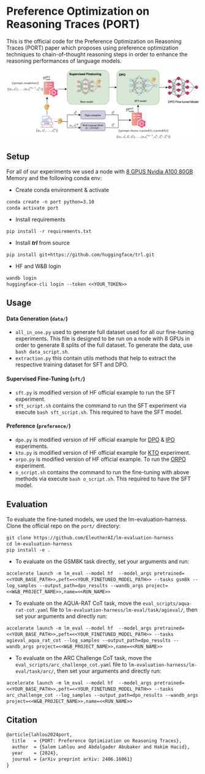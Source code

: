 # Preference Optimization on Reasoning Traces (PORT)
This is the official code for the Preference Optimization on Reasoning Traces (PORT) paper which proposes using preference optimization techniques to chain-of-thought reasoning steps in order to enhance the reasoning performances of language models.

![alt text](port.png)


## Setup

For all of our experiments we used a node with <u>8 GPUS Nvidia A100 80GB</u> Memory and the following conda env:

- Create conda environment & activate
```angular2html
conda create -n port python=3.10
conda activate port
```

- Install requirements
```angular2html
pip install -r requirements.txt
```

- Install _**trl**_ from source
```angular2html
pip install git+https://github.com/huggingface/trl.git
```
- HF and W&B login
```angular2html
wandb login
huggingface-cli login --token <<YOUR_TOKEN>>
```
## Usage
#### Data Generation (`data/`) 
 - `all_in_one.py` used to generate full dataset used for all our fine-tuning experiments. This file is designed to be run on a node with 8 GPUs in order to generate 8 splits of the full dataset. To generate the data, use `bash data_script.sh`.
 - `extraction.py` this contain utils methods that help to extract the respective training dataset for SFT and DPO. 

#### Supervised Fine-Tuning (`sft/`)
- `sft.py` is modified version of HF official example to run the SFT experiment.
- `sft_script.sh` contains the command to run the SFT experiment via execute `bash sft_script.sh`. This required to have the SFT model.

#### Preference (`preference/`)
- `dpo.py` is modified version of HF official example for [DPO](https://arxiv.org/abs/2305.18290) & [IPO](https://arxiv.org/abs/2310.12036) experiments.
- `kto.py` is modified version of HF official example for [KTO](https://arxiv.org/abs/2402.01306) experiment.
- `orpo.py` is modified version of HF official example. To run the [ORPO](https://arxiv.org/abs/2403.07691) experiment.
- `o_script.sh` contains the command to run the fine-tuning with above methods via execute `bash o_script.sh`. This required to have the SFT model. 

## Evaluation
To evaluate the fine-tuned models, we used the lm-evaluation-harness. Clone the official repo on the `port/` directory:

```angular2html
git clone https://github.com/EleutherAI/lm-evaluation-harness
cd lm-evaluation-harness
pip install -e .
```
- To evaluate on the GSM8K task directly, set your arguments and run:

```
accelerate launch -m lm_eval --model hf  --model_args pretrained=<<YOUR_BASE_PATH>>,peft=<<YOUR_FINETUNED_MODEL_PATH>> --tasks gsm8k --log_samples --output_path=dpo_results --wandb_args project=<<W&B_PROJECT_NAME>>,name=<<RUN_NAME>>
```

- To evaluate on the AQUA-RAT CoT task, move the `eval_scripts/aqua-rat-cot.yaml` file to  `lm-evaluation-harness/lm-eval/task/agieval/`, then set your arguments and directly run:

```
accelerate launch -m lm_eval --model hf  --model_args pretrained=<<YOUR_BASE_PATH>>,peft=<<YOUR_FINETUNED_MODEL_PATH>> --tasks agieval_aqua_rat_cot --log_samples --output_path=dpo_results --wandb_args project=<<W&B_PROJECT_NAME>>,name=<<RUN_NAME>>
```

- To evaluate on the ARC Challenge CoT task, move the `eval_scripts/arc_challenge_cot.yaml` file to `lm-evaluation-harness/lm-eval/task/arc/`, then set your arguments and directly run:
```
accelerate launch -m lm_eval --model hf  --model_args pretrained=<<YOUR_BASE_PATH>>,peft=<<YOUR_FINETUNED_MODEL_PATH>> --tasks arc_challenge_cot --log_samples --output_path=dpo_results --wandb_args project=<<W&B_PROJECT_NAME>>,name=<<RUN_NAME>>
```
## Citation
```
@article{lahlou2024port,
  title   = {PORT: Preference Optimization on Reasoning Traces},
  author  = {Salem Lahlou and Abdalgader Abubaker and Hakim Hacid},
  year    = {2024},
  journal = {arXiv preprint arXiv: 2406.16061}
}
```
